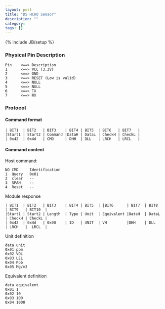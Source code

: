 ```yaml
---
layout: post
title: "DS HCHO Sensor"
description: ""
category: 
tags: []
---
```

{% include JB/setup %}


### Physical Pin Description

	Pin    <==> Description
	1      <==> VCC (3.3V)
	2      <==> GND
	3      <==> RESET (Low is valid)
	4      <==> NULL
	5      <==> NULL
	6      <==> TX
	7      <==> RX


### Protocol

#### Command format

	| BIT1  | BIT2   | BIT3    | BIT4 | BIT5  | BIT6   | BIT7   |
	|Start1 | Start2 | Command |DataH | DataL | CheckH | CheckL |
	| 0x42  | 0x4d   | CMD     | DHH  | DLL   | LRCH   | LRCL   | 

#### Command content

Host command:

	NO CMD     Identification
	1  Query   0x01
	2  clear   --
	3  SPAN    --
	4  Reset   --

Module response

	| BIT1  | BIT2   | BIT3    | BIT4 | BIT5  | |BIT6      | BIT7  | BIT8  | BIT9   | BIT10  |
	|Start1 | Start2 | Length  | Type | Unit  | Equivalent |DataH  | DataL | CheckH | CheckL |
	| 0x42  | 0x4d   | 0x08    | ID   | UNIT  | VH         |DHH    | DLL   | LRCH   |  LRCL  |

Unit definition

	data unit
	0x01 ppm
	0x02 VOL
	0x03 LEL
	0x04 Ppb
	0x05 Mg/m3

Equivalent definition

	data equivalent
	0x01 1
	0x02 10
	0x03 100
	0x04 1000